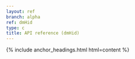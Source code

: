 ```yaml
---
layout: ref
branch: alpha
ref: dmHid
type: c
title: API reference (dmHid)
---
```

{% include anchor_headings.html html=content %}
